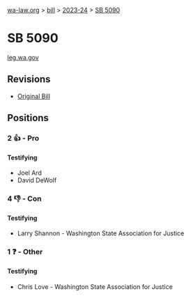 [wa-law.org](/) > [bill](/bill/) > [2023-24](/bill/2023-24/) > [SB 5090](/bill/2023-24/sb/5090/)

# SB 5090
[leg.wa.gov](https://app.leg.wa.gov/billsummary?BillNumber=5090&Year=2023&Initiative=false)

## Revisions
* [Original Bill](1/)

## Positions
### 2 👍 - Pro
#### Testifying
* Joel Ard
* David DeWolf

### 4 👎 - Con
#### Testifying
* Larry  Shannon - Washington State Association for Justice

### 1 ❓ - Other
#### Testifying
* Chris Love - Washington State Association for Justice
